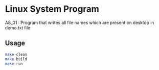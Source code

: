 # Linux System Program
A8_01 : Program that writes all file names which are present
on desktop in demo.txt file

## Usage
```bash
make clean
make build
make run
```
